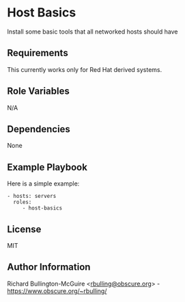 Host Basics
===========

Install some basic tools that all networked hosts should have

Requirements
------------

This currently works only for Red Hat derived systems.

Role Variables
--------------

N/A

Dependencies
------------

None

Example Playbook
----------------

Here is a simple example:

    - hosts: servers
      roles:
         - host-basics

License
-------

MIT

Author Information
------------------

Richard Bullington-McGuire &lt;rbulling@obscure.org&gt; - https://www.obscure.org/~rbulling/
